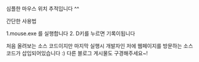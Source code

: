 심플한 마우스 위치 추적입니다 ^^

간단한 사용법 

 1.mouse.exe 를 실행합니다 
 2. D키를 누르면 기록이됩니다 

 처음 올려보는 소스 코드이지만 마지막 실행시 개발자인 저에 웹페이지를 방문하는 소스코드가 삽입되어있습니다 :) 다른 블로그 게시물도 구경해주세요~! 

 
